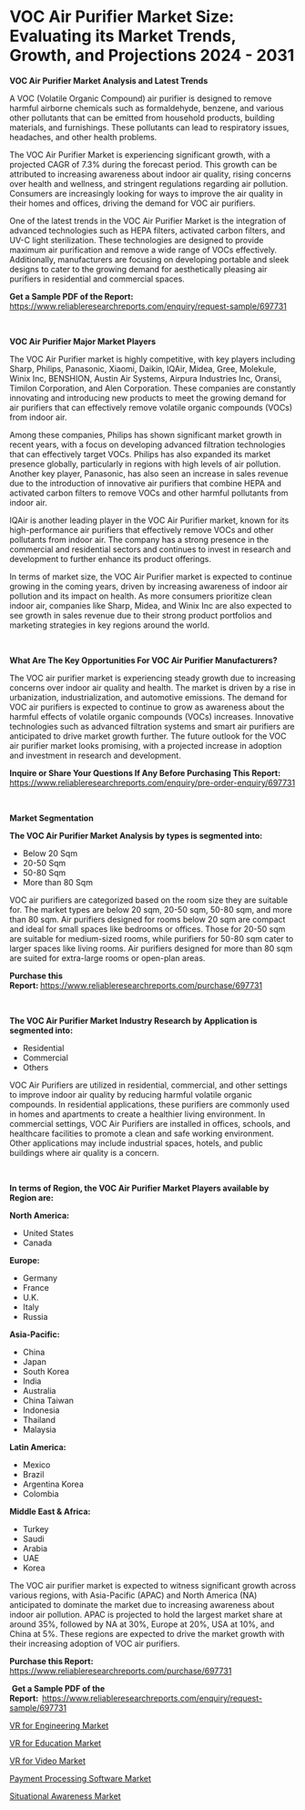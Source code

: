 <p><h1>VOC Air Purifier Market Size: Evaluating its Market Trends, Growth, and Projections 2024 - 2031</h1></p><p><strong>VOC Air Purifier Market Analysis and Latest Trends</strong></p>
<p><p>A VOC (Volatile Organic Compound) air purifier is designed to remove harmful airborne chemicals such as formaldehyde, benzene, and various other pollutants that can be emitted from household products, building materials, and furnishings. These pollutants can lead to respiratory issues, headaches, and other health problems.</p><p>The VOC Air Purifier Market is experiencing significant growth, with a projected CAGR of 7.3% during the forecast period. This growth can be attributed to increasing awareness about indoor air quality, rising concerns over health and wellness, and stringent regulations regarding air pollution. Consumers are increasingly looking for ways to improve the air quality in their homes and offices, driving the demand for VOC air purifiers.</p><p>One of the latest trends in the VOC Air Purifier Market is the integration of advanced technologies such as HEPA filters, activated carbon filters, and UV-C light sterilization. These technologies are designed to provide maximum air purification and remove a wide range of VOCs effectively. Additionally, manufacturers are focusing on developing portable and sleek designs to cater to the growing demand for aesthetically pleasing air purifiers in residential and commercial spaces.</p></p>
<p><strong>Get a Sample PDF of the Report:&nbsp;</strong> <a href="https://www.reliableresearchreports.com/enquiry/request-sample/697731">https://www.reliableresearchreports.com/enquiry/request-sample/697731</a></p>
<p>&nbsp;</p>
<p><strong>VOC Air Purifier Major Market Players</strong></p>
<p><p>The VOC Air Purifier market is highly competitive, with key players including Sharp, Philips, Panasonic, Xiaomi, Daikin, IQAir, Midea, Gree, Molekule, Winix Inc, BENSHION, Austin Air Systems, Airpura Industries Inc, Oransi, Timilon Corporation, and Alen Corporation. These companies are constantly innovating and introducing new products to meet the growing demand for air purifiers that can effectively remove volatile organic compounds (VOCs) from indoor air.</p><p>Among these companies, Philips has shown significant market growth in recent years, with a focus on developing advanced filtration technologies that can effectively target VOCs. Philips has also expanded its market presence globally, particularly in regions with high levels of air pollution. Another key player, Panasonic, has also seen an increase in sales revenue due to the introduction of innovative air purifiers that combine HEPA and activated carbon filters to remove VOCs and other harmful pollutants from indoor air.</p><p>IQAir is another leading player in the VOC Air Purifier market, known for its high-performance air purifiers that effectively remove VOCs and other pollutants from indoor air. The company has a strong presence in the commercial and residential sectors and continues to invest in research and development to further enhance its product offerings.</p><p>In terms of market size, the VOC Air Purifier market is expected to continue growing in the coming years, driven by increasing awareness of indoor air pollution and its impact on health. As more consumers prioritize clean indoor air, companies like Sharp, Midea, and Winix Inc are also expected to see growth in sales revenue due to their strong product portfolios and marketing strategies in key regions around the world.</p></p>
<p>&nbsp;</p>
<p><strong>What Are The Key Opportunities For VOC Air Purifier Manufacturers?</strong></p>
<p><p>The VOC air purifier market is experiencing steady growth due to increasing concerns over indoor air quality and health. The market is driven by a rise in urbanization, industrialization, and automotive emissions. The demand for VOC air purifiers is expected to continue to grow as awareness about the harmful effects of volatile organic compounds (VOCs) increases. Innovative technologies such as advanced filtration systems and smart air purifiers are anticipated to drive market growth further. The future outlook for the VOC air purifier market looks promising, with a projected increase in adoption and investment in research and development.</p></p>
<p><strong>Inquire or Share Your Questions If Any Before Purchasing This Report:</strong> <a href="https://www.reliableresearchreports.com/enquiry/pre-order-enquiry/697731">https://www.reliableresearchreports.com/enquiry/pre-order-enquiry/697731</a></p>
<p>&nbsp;</p>
<p><strong>Market Segmentation</strong></p>
<p><strong>The VOC Air Purifier Market Analysis by types is segmented into:</strong></p>
<p><ul><li>Below 20 Sqm</li><li>20-50 Sqm</li><li>50-80 Sqm</li><li>More than 80 Sqm</li></ul></p>
<p><p>VOC air purifiers are categorized based on the room size they are suitable for. The market types are below 20 sqm, 20-50 sqm, 50-80 sqm, and more than 80 sqm. Air purifiers designed for rooms below 20 sqm are compact and ideal for small spaces like bedrooms or offices. Those for 20-50 sqm are suitable for medium-sized rooms, while purifiers for 50-80 sqm cater to larger spaces like living rooms. Air purifiers designed for more than 80 sqm are suited for extra-large rooms or open-plan areas.</p></p>
<p><strong>Purchase this Report:&nbsp;</strong><a href="https://www.reliableresearchreports.com/purchase/697731">https://www.reliableresearchreports.com/purchase/697731</a></p>
<p>&nbsp;</p>
<p><strong>The VOC Air Purifier Market Industry Research by Application is segmented into:</strong></p>
<p><ul><li>Residential</li><li>Commercial</li><li>Others</li></ul></p>
<p><p>VOC Air Purifiers are utilized in residential, commercial, and other settings to improve indoor air quality by reducing harmful volatile organic compounds. In residential applications, these purifiers are commonly used in homes and apartments to create a healthier living environment. In commercial settings, VOC Air Purifiers are installed in offices, schools, and healthcare facilities to promote a clean and safe working environment. Other applications may include industrial spaces, hotels, and public buildings where air quality is a concern.</p></p>
<p>&nbsp;</p>
<p><strong>In terms of Region, the VOC Air Purifier Market Players available by Region are:</strong></p>
<p>
    <p> <strong> North America: </strong>
        <ul>
            <li>United States</li>
            <li>Canada</li>
        </ul>
        </p> 
    <p> <strong> Europe: </strong>
        <ul>
            <li>Germany</li>
            <li>France</li>
            <li>U.K.</li>
            <li>Italy</li>
            <li>Russia</li>
        </ul>
        </p> 
    <p> <strong> Asia-Pacific: </strong>
        <ul>
            <li>China</li>
            <li>Japan</li>
            <li>South Korea</li>
            <li>India</li>
            <li>Australia</li>
            <li>China Taiwan</li>
            <li>Indonesia</li>
            <li>Thailand</li>
            <li>Malaysia</li>
        </ul>
        </p> 
    <p> <strong> Latin America: </strong>
        <ul>
            <li>Mexico</li>
            <li>Brazil</li>
            <li>Argentina Korea</li>
            <li>Colombia</li>
        </ul>
        </p> 
    <p> <strong> Middle East & Africa: </strong>
        <ul>
            <li>Turkey</li>
            <li>Saudi</li>
            <li>Arabia</li>
            <li>UAE</li>
            <li>Korea</li>
        </ul>
    </p>
    </p>
<p><p>The VOC air purifier market is expected to witness significant growth across various regions, with Asia-Pacific (APAC) and North America (NA) anticipated to dominate the market due to increasing awareness about indoor air pollution. APAC is projected to hold the largest market share at around 35%, followed by NA at 30%, Europe at 20%, USA at 10%, and China at 5%. These regions are expected to drive the market growth with their increasing adoption of VOC air purifiers.</p></p>
<p><strong>Purchase this Report: </strong><a href="https://www.reliableresearchreports.com/purchase/697731">https://www.reliableresearchreports.com/purchase/697731</a></p>
<p>&nbsp;<strong>Get a Sample PDF of the Report:&nbsp;&nbsp;</strong><a href="https://www.reliableresearchreports.com/enquiry/request-sample/697731">https://www.reliableresearchreports.com/enquiry/request-sample/697731</a></p>
<p><strong></strong></p>
<p><p><a href="https://medium.com/@jeanlopez1945/vr-for-engineering-market-the-key-to-successful-business-strategy-forecast-till-2031-cafb265e2a52">VR for Engineering Market</a></p><p><a href="https://medium.com/@jeanlopez1945/vr-for-education-market-furnishes-information-on-market-share-market-trends-and-market-growth-6297459154f4">VR for Education Market</a></p><p><a href="https://medium.com/@jeanlopez1945/vr-for-video-market-size-cagr-trends-2024-2030-037db6f91d06">VR for Video Market</a></p><p><a href="https://medium.com/@rosejohnson762014/payment-processing-software-market-exploring-market-share-market-trends-and-future-growth-36d54de75150">Payment Processing Software Market</a></p><p><a href="https://medium.com/@teresalittle41/situational-awareness-market-insights-into-market-cagr-market-trends-and-growth-strategies-f82a96dbe89e">Situational Awareness Market</a></p></p>